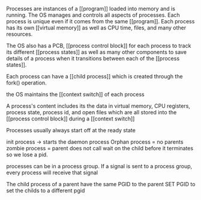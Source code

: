 Processes are instances of a [[program]] loaded into memory and is running. The OS manages and controls all aspects of processes. Each process is unique even if it comes from the same [[program]]. Each process has its own [[virtual memory]] as well as CPU time, files, and many other resources.

The OS also has a PCB, [[process control block]] for each process to track its different [[process states]] as well as many other components to save details of a process when it transitions between each of the [[process states]].

Each process can have a [[child process]] which is created through the fork() operation. 

the OS maintains the [[context switch]] of each process

A process's content includes its the data in virtual memory, CPU registers,  process state, process id, and open files which are all stored into the [[process control block]] during a [[context switch]]

Processes usually always start off at the ready state

init process -> starts the daemon process 
Orphan process = no parents
zombie process = parent does not call wait on the child before it terminates so we lose a pid.

processes can be in a process group. If a signal is sent to a process group, every process will receive that signal

The child process of a parent have the same PGID to the parent
SET PGID to set the childs to a different pgid